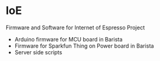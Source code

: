 # IoE
Firmware and Software for Internet of Espresso Project

- Arduino firmware for MCU board in Barista
- Firmware for Sparkfun Thing on Power board in Barista
- Server side scripts
